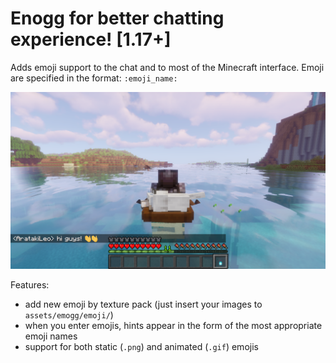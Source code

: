 # Enogg for better chatting experienсe! [1.17+]
Adds emoji support to the chat and to most of the Minecraft interface.
Emoji are specified in the format: `:emoji_name:`

![](preview/preview-1.png)

Features:
- add new emoji by texture pack (just insert your images to `assets/emogg/emoji/`)
- when you enter emojis, hints appear in the form of the most appropriate emoji names
- support for both static (`.png`) and animated (`.gif`) emojis
